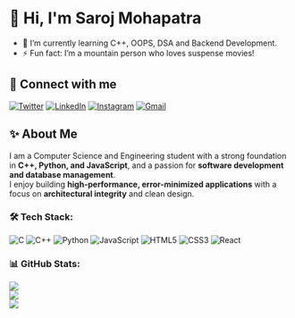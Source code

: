 # 👋 Hi, I'm Saroj Mohapatra  

- 🌱 I’m currently learning C++, OOPS, DSA and Backend Development.     
- ⚡ Fun fact: I’m a mountain person who loves suspense movies!  

## 🔗 Connect with me
[![Twitter](https://img.shields.io/badge/Twitter-%231DA1F2.svg?logo=Twitter&logoColor=white)](https://x.com/SarojMohapa7)
[![LinkedIn](https://img.shields.io/badge/LinkedIn-%230077B5.svg?logo=linkedin&logoColor=white)](https://www.linkedin.com/in/saroj0852/)
[![Instagram](https://img.shields.io/badge/Instagram-%23E4405F.svg?logo=Instagram&logoColor=white)](https://www.instagram.com/saroj__mohapatra__07/)
[![Gmail](https://img.shields.io/badge/Gmail-D14836?logo=gmail&logoColor=white)](mailto:mosaroj182@gmail.com)
## ✨ About Me  
I am a Computer Science and Engineering student with a strong foundation in **C++, Python, and JavaScript**, and a passion for **software development and database management**.  
I enjoy building **high-performance, error-minimized applications** with a focus on **architectural integrity** and clean design.  

### 🛠️ Tech Stack:
![C](https://img.shields.io/badge/c-%2300599C.svg?style=for-the-badge&logo=c&logoColor=white)
![C++](https://img.shields.io/badge/c++-%2300599C.svg?style=for-the-badge&logo=c%2B%2B&logoColor=white)
![Python](https://img.shields.io/badge/python-%233776AB.svg?style=for-the-badge&logo=python&logoColor=white)
![JavaScript](https://img.shields.io/badge/javascript-%23323330.svg?style=for-the-badge&logo=javascript&logoColor=%23F7DF1E)
![HTML5](https://img.shields.io/badge/html5-%23E34F26.svg?style=for-the-badge&logo=html5&logoColor=white)
![CSS3](https://img.shields.io/badge/css3-%231572B6.svg?style=for-the-badge&logo=css3&logoColor=white)
![React](https://img.shields.io/badge/react-%2361DAFB.svg?style=for-the-badge&logo=react&logoColor=black)

### 📊 GitHub Stats:
![](https://github-readme-stats.vercel.app/api?username=saroj0852&theme=tokyonight&hide_border=false&include_all_commits=true&count_private=true)<br/>
![](https://github-readme-streak-stats.herokuapp.com/?user=saroj0852&theme=tokyonight&hide_border=false)<br/>
![](https://github-readme-stats.vercel.app/api/top-langs/?username=saroj0852&theme=tokyonight&hide_border=false&layout=compact)


<!---

saroj0852/saroj0852 is a ✨ special ✨ repository because its `README.md` (this file) appears on your GitHub profile.
You can click the Preview link to take a look at your changes.
--->
